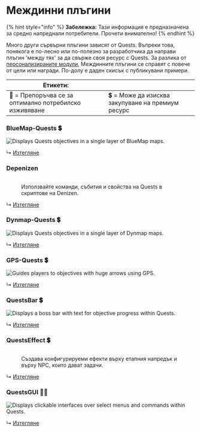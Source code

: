 # Междинни плъгини

{% hint style="info" %}
**Забележка:** Тази информация е предназначена за средно напреднали потребители. Прочети внимателно!
{% endhint %}

Много други сървърни плъгини зависят от Quests. Въпреки това, понякога е по-лесно или по-полезно за разработчика да направи плъгин 'между тях' за да свърже своя ресурс с Quests. За разлика от [персонализираните модули](modules.md), Междинните плъгини се справят с повече от цели или награди. По-долу е даден скисък с публикувани примери.

| Етикети:                                      |                                               |
| -------------------------------------------- | --------------------------------------------- |
| 🌟 = Препоръчва се за оптимално потребилско изживяване | 💲 = Може да изисква закупуване на премиум ресурс |
    
### BlueMap-Quests 💲

![Displays Quests objectives in a single layer of BlueMap maps.](../.gitbook/assets/blue.png)

↳ [Изтегляне](https://www.spigotmc.org/resources/bluemap-quests.96806/)

### Depenizen

<figure><img src="https://i.alexgoodwin.media/i/misc/e539a9.png" alt=""><figcaption><p>Използвайте команди, събития и свойства на Quests в скриптове на Denizen.</p></figcaption></figure>

↳ [Изтегляне](https://github.com/DenizenScript/Depenizen)

### Dynmap-Quests 💲

![Displays Quests objectives in a single layer of Dynmap maps.](https://i.imgur.com/cjS4crB.png)

↳ [Изтегляне](https://www.spigotmc.org/resources/dynmap-quests.65987/)

### GPS-Quests 💲

![Guides players to objectives with huge arrows using GPS.](https://camo.githubusercontent.com/b7330dd49cc77246b603c4802ebcffcecedbc9d9cd4ddba147d24fe0e06e10b9/68747470733a2f2f692e696d6775722e636f6d2f484a5979487a4d2e706e67)

↳ [Изтегляне](https://www.spigotmc.org/resources/gps-quests.67835/)

### QuestsBar 💲

![Displays a boss bar with text for objective progress within Quests.](https://i.imgur.com/9jVAdn9.png)

↳ [Изтегляне](https://www.spigotmc.org/resources/questsbar.100634/)

### QuestsEffect 💲

<figure><img src="https://i.imgur.com/rJcuZj4.png" alt=""><figcaption><p>Създава конфигурируеми ефекти върху етапния напредък и върху NPC, които дават задачи.</p></figcaption></figure>

↳ [Изтегляне](https://www.spigotmc.org/resources/questseffect.107679/)

### QuestsGUI 🌟💲

![Displays clickable interfaces over select menus and commands within Quests.](https://camo.githubusercontent.com/bc6481a592127a020859fd524de5479b96f32c0e7ddbd9764d738605d7622acd/68747470733a2f2f692e696d6775722e636f6d2f4b514736436c332e706e67)

↳ [Изтегляне](https://www.spigotmc.org/resources/questsgui.71666/)

